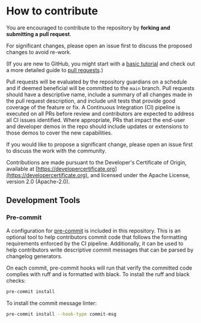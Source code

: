# How to contribute

You are encouraged to contribute to the repository by **forking and submitting a pull request**.

For significant changes, please open an issue first to discuss the proposed changes to avoid re-work.

(If you are new to GitHub, you might start with a [basic tutorial](https://help.github.com/articles/set-up-git) and check out a more detailed guide to [pull requests](https://help.github.com/articles/using-pull-requests/).)

Pull requests will be evaluated by the repository guardians on a schedule and if deemed beneficial will be committed to the `main` branch. Pull requests should have a descriptive name, include a summary of all changes made in the pull request description, and include unit tests that provide good coverage of the feature or fix. A Continuous Integration (CI) pipeline is executed on all PRs before review and contributors are expected to address all CI issues identified. Where appropriate, PRs that impact the
end-user and developer demos in the repo should include updates or extensions to those demos to cover the new capabilities.

If you would like to propose a significant change, please open an issue first to discuss the work with the community.

Contributions are made pursuant to the Developer's Certificate of Origin, available at [https://developercertificate.org](https://developercertificate.org), and licensed under the Apache License, version 2.0 (Apache-2.0).

## Development Tools

### Pre-commit

A configuration for [pre-commit](https://pre-commit.com/) is included in this repository. This is an optional tool to help contributors commit code that follows the formatting requirements enforced by the CI pipeline. Additionally, it can be used to help contributors write descriptive commit messages that can be parsed by changelog generators.

On each commit, pre-commit hooks will run that verify the committed code complies with ruff and is formatted with black. To install the ruff and black checks:

```bash
pre-commit install
```

To install the commit message linter:

```bash
pre-commit install --hook-type commit-msg
```
